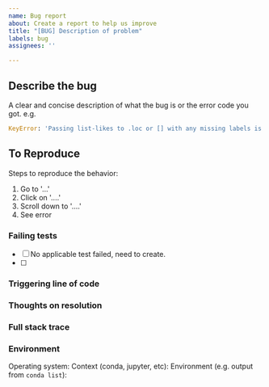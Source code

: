 ```yaml
---
name: Bug report
about: Create a report to help us improve
title: "[BUG] Description of problem"
labels: bug
assignees: ''

---
```


## Describe the bug

A clear and concise description of what the bug is or the error code you got. e.g.

```python
KeyError: 'Passing list-likes to .loc or [] with any missing labels is no longer supported, see https://pandas.pydata.org/pandas-docs/stable/user_guide/indexing.html#deprecate-loc-reindex-listlike'
```

## To Reproduce

Steps to reproduce the behavior:

1. Go to '...'
2. Click on '....'
3. Scroll down to '....'
4. See error

### Failing tests

- [ ] No applicable test failed, need to create.
- [ ]

### Triggering line of code

### Thoughts on resolution

### Full stack trace

### Environment

Operating system:
Context (conda, jupyter, etc):
Environment (e.g. output from `conda list`):
